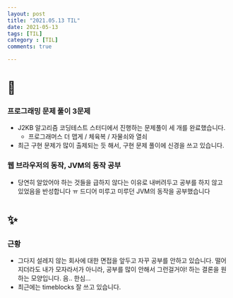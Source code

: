 ```yaml
---
layout: post
title: "2021.05.13 TIL"
date: 2021-05-13
tags: [TIL]
category : [TIL]
comments: true

---
```


# 🎉

### 프로그래밍 문제 풀이 3문제

- J2KB 알고리즘 코딩테스트 스터디에서 진행하는 문제풀이 세 개를 완료했습니다.
  - 프로그래머스 더 맵게 / 체육복 / 자물쇠와 열쇠
- 최근 구현 문제가 많이 출제되는 듯 해서, 구현 문제 풀이에 신경을 쓰고 있습니다.



### 웹 브라우저의 동작, JVM의 동작 공부

- 당연히 알았어야 하는 것들을 급하지 않다는 이유로 내버려두고 공부를 하지 않고 있었음을 반성합니다 ㅠ 드디어 미루고 미루던 JVM의 동작을 공부했습니다

# ✨

### 근황

- 그다지 설레지 않는 회사에 대한 면접을 앞두고 자꾸 공부를 안하고 있습니다. 떨어지더라도 내가 모자라서가 아니라, 공부를 많이 안해서 그런걸거야! 하는 결론을 원하는 모양입니다. 음.. 한심...
- 최근에는 timeblocks 잘 쓰고 있습니다.